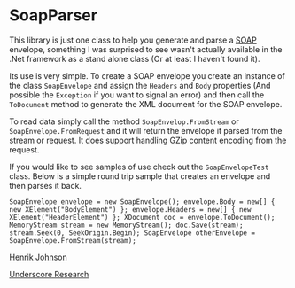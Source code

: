 # SoapParser

This library is just one class to help you generate and parse a [SOAP](http://www.w3.org/TR/soap/) envelope, something I was surprised to see wasn't actually available in the .Net framework as a stand alone class (Or at least I haven't found it).

Its use is very simple. To create a SOAP envelope you create an instance of the class `SoapEnvelope` and assign the `Headers` and `Body` properties (And possible the `Exception` if you want to signal an error) and then call the `ToDocument` method to generate the XML document for the SOAP envelope.

To read data simply call the method `SoapEnvelop.FromStream` or `SoapEnvelope.FromRequest` and it will return the envelope it parsed from the stream or request. It does support handling GZip content encoding from the request.

If you would like to see samples of use check out the `SoapEnvelopeTest` class. Below is a simple round trip sample that creates an envelope and then parses it back.

``
      SoapEnvelope envelope = new SoapEnvelope();
      envelope.Body = new[] { new XElement("BodyElement") };
      envelope.Headers = new[] { new XElement("HeaderElement") };
      XDocument doc = envelope.ToDocument();
      MemoryStream stream = new MemoryStream();
      doc.Save(stream);
      stream.Seek(0, SeekOrigin.Begin);
      SoapEnvelope otherEnvelope = SoapEnvelope.FromStream(stream);
``

[Henrik Johnson](http://www.henrik.org)

[Underscore Research](http://www.underscoreresearch.com/)